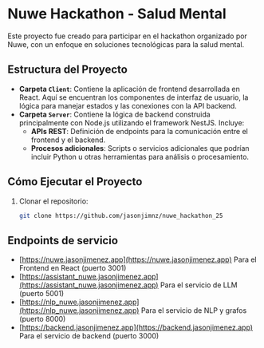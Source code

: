# Nuwe Hackathon - Salud Mental

Este proyecto fue creado para participar en el hackathon organizado por Nuwe, con un enfoque en soluciones tecnológicas para la salud mental.

## Estructura del Proyecto

- **Carpeta `Client`**: Contiene la aplicación de frontend desarrollada en React. Aquí se encuentran los componentes de interfaz de usuario, la lógica para manejar estados y las conexiones con la API backend.
- **Carpeta `Server`**: Contiene la lógica de backend construida principalmente con Node.js utilizando el framework NestJS. Incluye:
  - **APIs REST**: Definición de endpoints para la comunicación entre el frontend y el backend.
  - **Procesos adicionales**: Scripts o servicios adicionales que podrían incluir Python u otras herramientas para análisis o procesamiento.

## Cómo Ejecutar el Proyecto

1. Clonar el repositorio:
   ```bash
   git clone https://github.com/jasonjimnz/nuwe_hackathon_25
   ```


## Endpoints de servicio
- [https://nuwe.jasonjimenez.app](https://nuwe.jasonjimenez.app) Para el Frontend en React (puerto 3001)
- [https://assistant_nuwe.jasonjimenez.app](https://assistant_nuwe.jasonjimenez.app) Para el servicio de LLM (puerto 5001)
- [https://nlp_nuwe.jasonjimenez.app](https://nlp_nuwe.jasonjimenez.app) Para el servicio de NLP y grafos (puerto 8000)
- [https://backend.jasonjimenez.app](https://backend.jasonjimenez.app) Para el servicio de backend (puerto 3000)